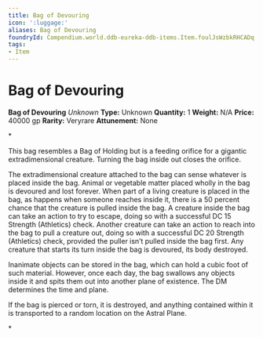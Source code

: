 ```yaml
---
title: Bag of Devouring
icon: ':luggage:'
aliases: Bag of Devouring
foundryId: Compendium.world.ddb-eureka-ddb-items.Item.foulJsWzbkRHCADq
tags:
- Item
---
```


# Bag of Devouring

**Bag of Devouring**
_Unknown_
**Type:** Unknown
**Quantity:** 1
**Weight:** N/A
**Price:** 40000 gp
**Rarity:** Veryrare
**Attunement:** None

*<p>This bag resembles a Bag of Holding but is a feeding orifice for a gigantic extradimensional creature. Turning the bag inside out closes the orifice.

The extradimensional creature attached to the bag can sense whatever is placed inside the bag. Animal or vegetable matter placed wholly in the bag is devoured and lost forever. When part of a living creature is placed in the bag, as happens when someone reaches inside it, there is a 50 percent chance that the creature is pulled inside the bag. A creature inside the bag can take an action to try to escape, doing so with a successful DC 15 Strength (Athletics) check. Another creature can take an action to reach into the bag to pull a creature out, doing so with a successful DC 20 Strength (Athletics) check, provided the puller isn’t pulled inside the bag first. Any creature that starts its turn inside the bag is devoured, its body destroyed.

Inanimate objects can be stored in the bag, which can hold a cubic foot of such material. However, once each day, the bag swallows any objects inside it and spits them out into another plane of existence. The DM determines the time and plane.

If the bag is pierced or torn, it is destroyed, and anything contained within it is transported to a random location on the Astral Plane.</p>*